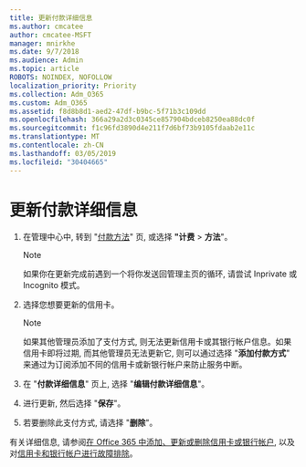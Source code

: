 ```yaml
---
title: 更新付款详细信息
ms.author: cmcatee
author: cmcatee-MSFT
manager: mnirkhe
ms.date: 9/7/2018
ms.audience: Admin
ms.topic: article
ROBOTS: NOINDEX, NOFOLLOW
localization_priority: Priority
ms.collection: Adm_O365
ms.custom: Adm_O365
ms.assetid: f8d8b8d1-aed2-47df-b9bc-5f71b3c109dd
ms.openlocfilehash: 366a29a2d3c0345ce857904bdceb8250ea88dc0f
ms.sourcegitcommit: f1c96fd3890d4e211f7d6bf73b9105fdaab2e11c
ms.translationtype: MT
ms.contentlocale: zh-CN
ms.lasthandoff: 03/05/2019
ms.locfileid: "30404665"
---
```

# <a name="update-payment-details"></a>更新付款详细信息

1. 在管理中心中, 转到 "[付款方法](https://go.microsoft.com/fwlink/p/?linkid=2018806)" 页, 或选择 **"计费** \> **方法**"。
    
    > [!NOTE]
    > 如果你在更新完成前遇到一个将你发送回管理主页的循环, 请尝试 Inprivate 或 Incognito 模式。 
  
2. 选择您想要更新的信用卡。
    
    > [!NOTE]
    > 如果其他管理员添加了支付方式, 则无法更新信用卡或其银行帐户信息。如果信用卡即将过期, 而其他管理员无法更新它, 则可以通过选择 "**添加付款方式**" 来通过为订阅添加不同的信用卡或新银行帐户来防止服务中断。 
  
3. 在 "**付款详细信息**" 页上, 选择 "**编辑付款详细信息**"。
    
4. 进行更新, 然后选择 "**保存**"。
    
5. 若要删除此支付方式, 请选择 "**删除**"。
    
有关详细信息, 请参阅[在 Office 365 中添加、更新或删除信用卡或银行帐户](https://support.office.com/article/30ba9c83-50d8-4020-90ed-830a5b8c8724), 以及对[信用卡和银行帐户进行故障排除](https://support.office.com/article/30ba9c83-50d8-4020-90ed-830a5b8c8724)。
  

